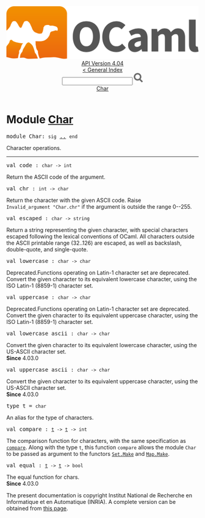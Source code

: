 <!-- ((! set title API !)) ((! set documentation !)) ((! set api !)) ((! set nobreadcrumb !)) -->
<div class="api"><header><nav class="toc brand"><a class="brand" href="https://ocaml.org/"><img src="colour-logo-gray.svg" class="svg" alt="OCaml"></a></nav><nav class="toc"><div class="toc_version"><a href="/docs" id="version-select">API Version 4.04</a></div><a href="index.html">&lt; General Index</a><div class="api_search"><input type="text" name="apisearch" id="api_search" oninput="mySearch(false);" onkeypress="this.oninput();" onclick="this.oninput();" onpaste="this.oninput();">
<img src="search_icon.svg" alt="Search" class="svg" onclick="mySearch(false)"></div>
<div id="search_results"></div><div class="toc_title"><a href="#top">Char</a></div><ul></ul></nav></header>

<h1>Module <a href="type_Char.html">Char</a></h1>

<pre><span class="keyword">module</span> Char: <code class="code"><span class="keyword">sig</span></code> <a href="Char.html">..</a> <code class="code"><span class="keyword">end</span></code></pre><div class="info module top">
Character operations.<br>
</div>
<hr width="100%">

<pre><span id="VALcode"><span class="keyword">val</span> code</span> : <code class="type">char -&gt; int</code></pre><div class="info ">
Return the ASCII code of the argument.<br>
</div>

<pre><span id="VALchr"><span class="keyword">val</span> chr</span> : <code class="type">int -&gt; char</code></pre><div class="info ">
Return the character with the given ASCII code.
   Raise <code class="code"><span class="constructor">Invalid_argument</span>&nbsp;<span class="string">"Char.chr"</span></code> if the argument is
   outside the range 0--255.<br>
</div>

<pre><span id="VALescaped"><span class="keyword">val</span> escaped</span> : <code class="type">char -&gt; string</code></pre><div class="info ">
Return a string representing the given character,
    with special characters escaped following the lexical conventions
    of OCaml.
    All characters outside the ASCII printable range (32..126) are
    escaped, as well as backslash, double-quote, and single-quote.<br>
</div>

<pre><span id="VALlowercase"><span class="keyword">val</span> lowercase</span> : <code class="type">char -&gt; char</code></pre><div class="info ">
<span class="warning">Deprecated.</span>Functions operating on Latin-1 character set are deprecated.<br>
Convert the given character to its equivalent lowercase character,
   using the ISO Latin-1 (8859-1) character set.<br>
</div>

<pre><span id="VALuppercase"><span class="keyword">val</span> uppercase</span> : <code class="type">char -&gt; char</code></pre><div class="info ">
<span class="warning">Deprecated.</span>Functions operating on Latin-1 character set are deprecated.<br>
Convert the given character to its equivalent uppercase character,
   using the ISO Latin-1 (8859-1) character set.<br>
</div>

<pre><span id="VALlowercase_ascii"><span class="keyword">val</span> lowercase_ascii</span> : <code class="type">char -&gt; char</code></pre><div class="info ">
Convert the given character to its equivalent lowercase character,
   using the US-ASCII character set.<br>
<b>Since</b> 4.03.0<br>
</div>

<pre><span id="VALuppercase_ascii"><span class="keyword">val</span> uppercase_ascii</span> : <code class="type">char -&gt; char</code></pre><div class="info ">
Convert the given character to its equivalent uppercase character,
   using the US-ASCII character set.<br>
<b>Since</b> 4.03.0<br>
</div>

<pre><span id="TYPEt"><span class="keyword">type</span> <code class="type"></code>t</span> = <code class="type">char</code> </pre>
<div class="info ">
An alias for the type of characters.<br>
</div>


<pre><span id="VALcompare"><span class="keyword">val</span> compare</span> : <code class="type"><a href="Char.html#TYPEt">t</a> -&gt; <a href="Char.html#TYPEt">t</a> -&gt; int</code></pre><div class="info ">
The comparison function for characters, with the same specification as
    <a href="Pervasives.html#VALcompare"><code class="code">compare</code></a>.  Along with the type <code class="code">t</code>, this function <code class="code">compare</code>
    allows the module <code class="code"><span class="constructor">Char</span></code> to be passed as argument to the functors
    <a href="Set.Make.html"><code class="code"><span class="constructor">Set</span>.<span class="constructor">Make</span></code></a> and <a href="Map.Make.html"><code class="code"><span class="constructor">Map</span>.<span class="constructor">Make</span></code></a>.<br>
</div>

<pre><span id="VALequal"><span class="keyword">val</span> equal</span> : <code class="type"><a href="Char.html#TYPEt">t</a> -&gt; <a href="Char.html#TYPEt">t</a> -&gt; bool</code></pre><div class="info ">
The equal function for chars.<br>
<b>Since</b> 4.03.0<br>
</div>
<div class="copyright">The present documentation is copyright Institut National de Recherche en Informatique et en Automatique (INRIA). A complete version can be obtained from <a href="http://caml.inria.fr/pub/docs/manual-ocaml/">this page</a>.</div></div>